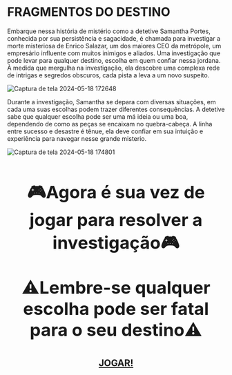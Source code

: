 # FRAGMENTOS DO DESTINO 
Embarque nessa história de mistério como a detetive Samantha Portes, conhecida por sua persistência e sagacidade,  é chamada para investigar a morte misteriosa de Enrico Salazar, um dos maiores CEO da metrópole, um empresário influente com muitos inimigos e aliados. Uma investigação que pode levar para qualquer destino, escolha em quem confiar nessa jordana. À medida que mergulha na investigação, ela descobre uma complexa rede de intrigas e segredos obscuros, cada pista a leva a um novo suspeito.

![Captura de tela 2024-05-18 172648](https://github.com/GleycePereira/Fragmentos-do-destino/assets/142240220/628c199e-14c5-41d5-896d-195de7baa48d)

Durante a investigação, Samantha se depara com diversas situações, em cada uma suas escolhas podem trazer diferentes consequências. A detetive sabe que qualquer escolha pode ser uma má ideia ou uma boa, dependendo de como as peças se encaixam no quebra-cabeça. A linha entre sucesso e desastre é tênue, ela deve confiar em sua intuição e experiência para navegar nesse grande misterio.

![Captura de tela 2024-05-18 174801](https://github.com/GleycePereira/Fragmentos-do-destino/assets/142240220/65d73705-36e2-44ef-ae3e-aecd9e558e80)

<h1 align="center" style="font-size: 40px;"> 🎮Agora é sua vez de jogar para resolver a investigação🎮</h1>

<p align="center" style="font-size: 40px;">
    ⚠️<strong>Lembre-se qualquer escolha pode ser fatal para o seu destino</strong>⚠️
</p>

<h2 align="center">
  <a href="https://fragmentos-do-destino.vercel.app/">JOGAR!</a>
</h2>
